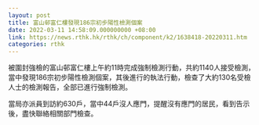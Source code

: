 ```yaml
---
layout: post
title: 富山邨富仁樓發現186宗初步陽性檢測個案
date: 2022-03-11 14:58:09.000000000 +08:00
link: https://news.rthk.hk/rthk/ch/component/k2/1638418-20220311.htm
categories: rthk
---
```


被圍封強檢的富山邨富仁樓上午約11時完成強制檢測行動，共約1140人接受檢測，當中發現186宗初步陽性檢測個案，其後進行的執法行動，檢查了大約130名受檢人士的檢測報告，全部已進行強制檢測。

當局亦派員到訪約630戶，當中44戶沒人應門，提醒沒有應門的居民，看到告示後，盡快聯絡相關部門檢查。
